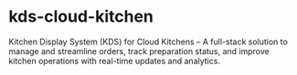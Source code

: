 # kds-cloud-kitchen
Kitchen Display System (KDS) for Cloud Kitchens – A full-stack solution to manage and streamline orders, track preparation status, and improve kitchen operations with real-time updates and analytics.
